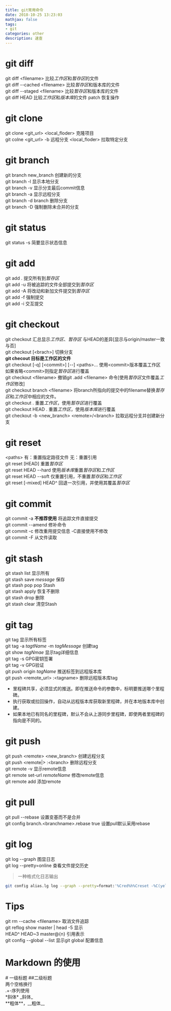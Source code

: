 ```yaml
---
title: git常用命令
date: 2018-10-25 13:23:03
mathjax: false
tags:
- git
categories: other
description: 速查
---
```


# git diff
git diff <filename\> 比较*工作区*和*暂存区*的文件  
git diff --cached <filename\> 比较*暂存区*和版本库的文件  
git diff --staged <filename\> 比较*暂存区*和版本库的文件  
git diff HEAD 比较*工作区*和*版本库*的文件
patch 恢复操作

# git clone
git clone <git_url\> <local_floder\> 克隆项目  
git colne <git_url\> -b 远程分支 <local_floder\> 拉取特定分支  

# git branch
git branch new_branch 创建新的分支  
git branch -l 显示本地分支  
git branch -v 显示分支最后commit信息  
git branch -a 显示远程分支  
git branch -d branch 删除分支  
git branch -D 强制删除未合并的分支  

# git status    
git status -s 简要显示状态信息

# git add  
git add .  提交所有到*暂存区*  
git add -u 将被追踪的文件全部提交到*暂存区*  
git add -A 将改动和新加文件提交到*暂存区*  
git add -f 强制提交  
git add -i 交互提交  

# git checkout
git checkout 汇总显示*工作区*、*暂存区* 与HEAD的差异[显示与origin/master一致与否]  
git checkout [<brach\>] 切换分支  
**git checout <file> 目标是工作区的文件**  
git checkout [-q] [<commit\>] [--] <paths\>...  使用<commit\>版本覆盖工作区 如果省略<commit\>则指定*暂存区*进行覆盖  
git checkout <filename\> 撤销git .add <filename\> 命令[使用*暂存区*文件覆盖*工作区*修改]  
git checkout branch <filename\> 将branch所指向的提交中的filename替换*暂存区*和*工作区*中相应的文件。  
git checkout . 重置*工作区*，使用*暂存区*进行覆盖  
git checkout HEAD . 重置*工作区*，使用*版本库*进行覆盖  
git checkout -b <new_branch\> <remote\>/<branch\>  拉取远程分支并创建新分支

# git reset
<paths\> 有：重置指定路径文件 无：重置引用  
git reset [HEAD] 重置*暂存区*  
git reset HEAD --hard 使用*版本库*重置*暂存区*和*工作区*  
git reset HEAD --soft 仅重置引用，不重置*暂存区*和*工作区*  
git reset [-mixed] HEAD^ 回退一次引用，并使用其覆盖*暂存区*

# git commit
git commit -a **不推荐使用** 将追踪文件直接提交  
git commit --amend 修补命令  
git commit -c 修改重用提交信息 -C直接使用不修改  
git commit -F 从文件读取

# git stash
git stash list 显示所有  
git stash save *message* 保存    
git stash pop pop Stash  
git stash apply 恢复不删除  
git stash drop 删除  
git stash clear 清空Stash

# git tag
git tag  显示所有标签  
git tag -a *tagtName* -m *tagMessage* 创建tag  
git show *tagNmae*  显示tag详细信息  
git tag -s GPG密钥签署  
git tag -v GPG验证  
git push origin *tagName* 推送标签到远程版本库   
git push <remote_url\>  :<tagname\> 删除远程版本库tag  
+ 里程碑共享，必须显式的推送。即在推送命令的参数中，标明要推送哪个里程碑。
+ 执行获取或拉回操作，自动从远程版本库获取新里程碑，并在本地版本库中创建。
+ 如果本地已有同名的里程碑，默认不会从上游同步里程碑，即使两者里程碑的指向是不同的。

# git push
git push <remote\> <new_branch\> 创建远程分支  
git push <remote|> :<branch\> 删除远程分支  
git remote -v 显示remote信息  
git remote set-url *remoteName* 修改remote信息  
git remote add 添加remote  

# git pull
git pull --rebase  设置变基而不是合并  
git config branch.<branchname\>.rebase true 设置pull默认采用rebase  

# git log
git log --graph  图显日志  
git log --pretty=online <filnename> 查看文件提交历史  
> 一种格式化日志输出
``` bash  
git config alias.lg log --graph --pretty=format:'%Cred%h%Creset -%C(yellow)%d%Creset %s %Cgreen(%cr) %C(bold blue)<%an>%Creset' --abbrev-commit --date=relative core.quotepath=false
```

# Tips
git rm --cache <filename\> 取消文件追踪  
git reflog show master | head -5 显示  
HEAD^ HEAD~3 master@{n} 引用表示  
git config --global --list 显示git global 配置信息  

# Markdown 的使用
\# 一级标题  \#\#二级标题  
两个空格换行  
\.\+\-序列使用   
\*斜体\* \_斜体\_  
\*\*粗体\*\*，\_\_粗体\_\_

